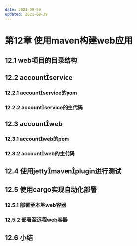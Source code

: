 ```yaml
---
date: 2021-09-29
updated: 2021-09-29
---
```


# 第12章 使用maven构建web应用

## 12.1 web项目的目录结构

## 12.2 accountservice

### 12.2.1 accountservice的pom

### 12.2.2 accountservice的主代码

## 12.3 accountweb

### 12.3.1 accountweb的pom

### 12.3.2 accountweb的主代码

## 12.4 使用jettymavenplugin进行测试

## 12.5 使用cargo实现自动化部署

### 12.5.1 部署至本地web容器

### 12.5.2 部署至远程web容器

## 12.6 小结

